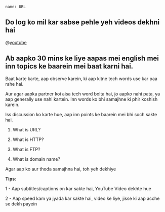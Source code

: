 
```ngMeta
name: URL
```


## Do log ko mil kar sabse pehle yeh videos dekhni hai

@[youtube](SjuSCbCIXtc)


## Ab aapko 30 mins ke liye aapas mei english mei inn topics ke baarein mei baat karni hai.


Baat karte karte, aap observe karein, ki aap kitne tech words use kar paa rahe hai.


Aur agar aapka partner koi aisa tech word bolta hai, jo aapko nahi pata, ya aap generally use nahi kartein. Inn words ko bhi samajhne ki phir koshish karein.

Iss discussion ko karte hue, aap inn points ke baarein mei bhi soch sakte hai.



1. What is URL?

2. What is HTTP?

3. What is FTP?

4. What is domain name?


Agar aap ko aur thoda samajhna hai, toh yeh dekhiye

**Tips**:

1 - Aap subtitles/captions on kar sakte hai, YouTube Video dekhte hue

2 - Aap speed kam ya jyada kar sakte hai, video ke liye, jisse ki aap acche se dekh payein
